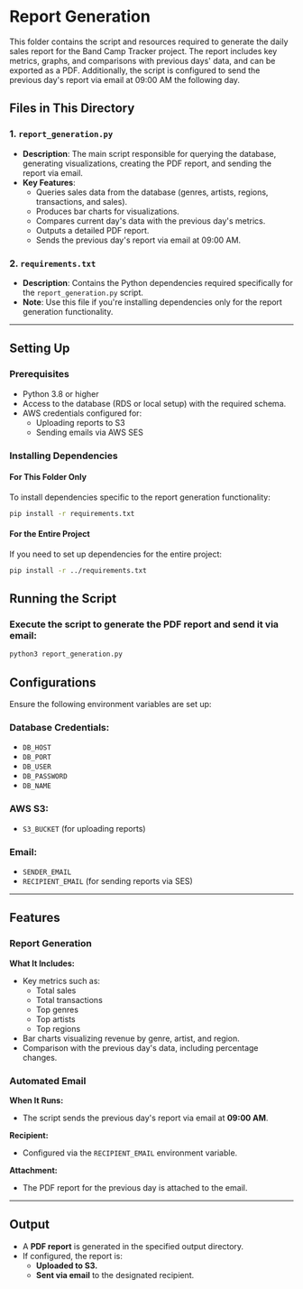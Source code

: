 # Report Generation

This folder contains the script and resources required to generate the daily sales report for the Band Camp Tracker project. The report includes key metrics, graphs, and comparisons with previous days' data, and can be exported as a PDF. Additionally, the script is configured to send the previous day's report via email at 09:00 AM the following day.

## Files in This Directory

### 1. `report_generation.py`
- **Description**: The main script responsible for querying the database, generating visualizations, creating the PDF report, and sending the report via email.
- **Key Features**:
  - Queries sales data from the database (genres, artists, regions, transactions, and sales).
  - Produces bar charts for visualizations.
  - Compares current day's data with the previous day's metrics.
  - Outputs a detailed PDF report.
  - Sends the previous day's report via email at 09:00 AM.

### 2. `requirements.txt`
- **Description**: Contains the Python dependencies required specifically for the `report_generation.py` script.
- **Note**: Use this file if you're installing dependencies only for the report generation functionality.

---

## Setting Up

### Prerequisites
- Python 3.8 or higher
- Access to the database (RDS or local setup) with the required schema.
- AWS credentials configured for:
  - Uploading reports to S3
  - Sending emails via AWS SES

### Installing Dependencies

#### For This Folder Only
To install dependencies specific to the report generation functionality:
```bash
pip install -r requirements.txt
```

#### For the Entire Project
If you need to set up dependencies for the entire project:
```bash
pip install -r ../requirements.txt
```

## Running the Script

### Execute the script to generate the PDF report and send it via email:
```bash
python3 report_generation.py
```

## Configurations

Ensure the following environment variables are set up:

### Database Credentials:
- `DB_HOST`
- `DB_PORT`
- `DB_USER`
- `DB_PASSWORD`
- `DB_NAME`

### AWS S3:
- `S3_BUCKET` (for uploading reports)

### Email:
- `SENDER_EMAIL`
- `RECIPIENT_EMAIL` (for sending reports via SES)

---

## Features

### Report Generation
**What It Includes:**
- Key metrics such as:
  - Total sales
  - Total transactions
  - Top genres
  - Top artists
  - Top regions
- Bar charts visualizing revenue by genre, artist, and region.
- Comparison with the previous day's data, including percentage changes.

### Automated Email
**When It Runs:**
- The script sends the previous day's report via email at **09:00 AM**.

**Recipient:**
- Configured via the `RECIPIENT_EMAIL` environment variable.

**Attachment:**
- The PDF report for the previous day is attached to the email.

---

## Output

- A **PDF report** is generated in the specified output directory.
- If configured, the report is:
  - **Uploaded to S3.**
  - **Sent via email** to the designated recipient.

